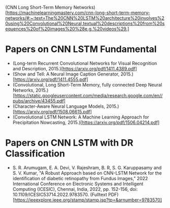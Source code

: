 (CNN Long Short-Term Memory Networks)[https://machinelearningmastery.com/cnn-long-short-term-memory-networks/#:~:text=The%20CNN%20LSTM%20architecture%20involves%20using%20Convolutional%20Neural,textual%20descriptions%20from%20sequences%20of%20images%20%28e.g.%20videos%29.]
# Papers on CNN LSTM Fundamental
  * (Long-term Recurrent Convolutional Networks for Visual Recognition and Description, 2015.)[https://arxiv.org/pdf/1411.4389.pdf]
  * (Show and Tell: A Neural Image Caption Generator, 2015.)[https://arxiv.org/pdf/1411.4555.pdf]
  * (Convolutional, Long Short-Term Memory, fully connected Deep Neural Networks, 2015.)[https://static.googleusercontent.com/media/research.google.com/en//pubs/archive/43455.pdf]
  * (Character-Aware Neural Language Models, 2015.)[https://arxiv.org/pdf/1508.06615.pdf]
  * (Convolutional LSTM Network: A Machine Learning Approach for Precipitation Nowcasting, 2015.)[https://arxiv.org/pdf/1506.04214.pdf]

# Papers on CNN LSTM with DR Classification
  * S. R. Arumugam, E. A. Devi, V. Rajeshram, B. R, S. G. Karuppasamy and S. V. Kumar, "A Robust Approach based on CNN-LSTM Network for the identification of diabetic retinopathy from Fundus Images," 2022 International Conference on Electronic Systems and Intelligent Computing (ICESIC), Chennai, India, 2022, pp. 152-156, doi: 10.1109/ICESIC53714.2022.9783570. (Fulltext PDF)[https://ieeexplore.ieee.org/stamp/stamp.jsp?tp=&arnumber=9783570]
